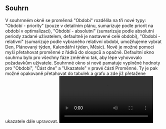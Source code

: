﻿---
categories: [fenix]
layout: fenix
---
## Souhrn
V souhrnném okně se proměnná  &quot;Období&quot; rozdělila na tři nové typy: 
&quot;Období - priority&quot; (pouze v detailním plánu, sumarizuje podle priorit na období v optimalizaci), 
&quot;Období - absolutní&quot; (sumarizuje podle absolutní periody zadané uživatelem, defaultně je nastavené celé období), 
&quot;Období - relativní&quot; (sumarizuje podle vybraného relativní období, umožňujeme vybrat Den, Plánovaný týden, Kalendářní týden, Měsíc). 
Nově je možné pomocí myši přetahovat proměnné z řádků do sloupců a opačně. 
Defaultní okno souhrnu bylo pro všechny fáze změněno tak, aby lépe vyhovovalo požadavkům uživatele.
Souhrnné okno si nově pamatuje vyplněné hodnoty pro &quot;Období&quot;, &quot;Část dne&quot; a &quot;Ukazatele&quot; v pravé části Proměnné. 
Ty je pak možné opakovaně přetahovat do tabulek a grafu a zde již přetažene ukazatele dále upravovat.
<video src="{{site.url}}/data/summary.mp4" type="video/mp4" controls></video>
